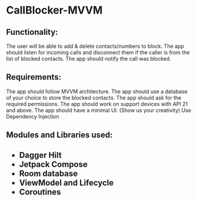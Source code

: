 # CallBlocker-MVVM

<h2>Functionality:</h2>

The user will be able to add & delete contacts/numbers to block.
The app should listen for incoming calls and disconnect them if the caller is from the list of blocked contacts.
The app should notify the call was blocked.


<h2>Requirements:</h2>
The app should follow MVVM architecture.
The app should use a database of your choice to store the blocked contacts.
The app should ask for the required permissions.
The app should work on support devices with API 21 and above.
The app should have a minimal UI. (Show us your creativity)
Use Dependency Injection


<h2>Modules and Libraries used:<h2>

<ul>
	<li>Dagger Hilt</li>
	<li>Jetpack Compose</li>
	<li>Room database</li>
	<li>ViewModel and Lifecycle</li>
	<li>Coroutines</li>
	
</ul>
